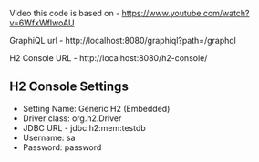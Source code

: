 Video this code is based on - https://www.youtube.com/watch?v=6WfxWfIwoAU

GraphiQL url - http://localhost:8080/graphiql?path=/graphql

H2 Console URL - http://localhost:8080/h2-console/

H2 Console Settings
-------------------

* Setting Name: Generic H2 (Embedded)
* Driver class: org.h2.Driver
* JDBC URL - jdbc:h2:mem:testdb
* Username: sa
* Password: password
